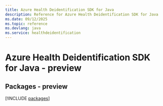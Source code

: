```yaml
---
title: Azure Health Deidentification SDK for Java
description: Reference for Azure Health Deidentification SDK for Java
ms.date: 09/12/2025
ms.topic: reference
ms.devlang: java
ms.service: healthdeidentification
---
```

# Azure Health Deidentification SDK for Java - preview
## Packages - preview
[!INCLUDE [packages](health-deidentification-index.md)]